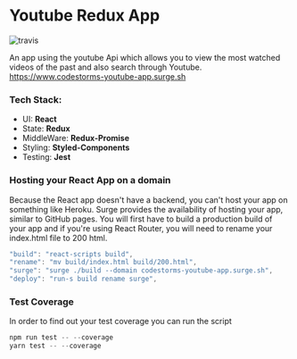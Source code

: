 # Youtube Redux App
![travis](https://travis-ci.org/Samatar26/codestorms-youtube-app.svg?branch=staging)

An app using the youtube Api which allows you to view the most watched videos of the past and also search through Youtube. https://www.codestorms-youtube-app.surge.sh

### Tech Stack:
- UI: __React__
- State: **Redux**
- MiddleWare: **Redux-Promise**
- Styling: **Styled-Components**
- Testing: **Jest**


### Hosting your React App on a domain
Because the React app doesn't have a backend, you can't host your app on something like Heroku.
Surge provides the availability of hosting your app, similar to GitHub pages. You will first have to build a production build of your app and if you're using React Router, you will need to rename your index.html file to 200 html.


```js
"build": "react-scripts build",
"rename": "mv build/index.html build/200.html",
"surge": "surge ./build --domain codestorms-youtube-app.surge.sh",
"deploy": "run-s build rename surge",
```
### Test Coverage
In order to find out your test coverage you can run the script
```js
npm run test -- --coverage
yarn test -- --coverage
```
